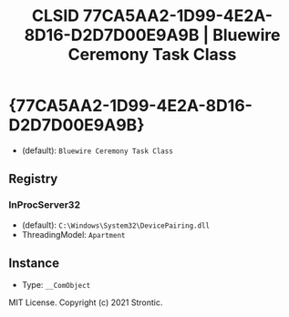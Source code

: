 ﻿---
title: "CLSID 77CA5AA2-1D99-4E2A-8D16-D2D7D00E9A9B | Bluewire Ceremony Task Class"
excerpt: What is COM-Object CLSID 77CA5AA2-1D99-4E2A-8D16-D2D7D00E9A9B?
---

# {77CA5AA2-1D99-4E2A-8D16-D2D7D00E9A9B}

* (default): `Bluewire Ceremony Task Class`

## Registry


### InProcServer32

* (default): `C:\Windows\System32\DevicePairing.dll`
* ThreadingModel: `Apartment`

## Instance

* Type: `__ComObject`

MIT License. Copyright (c) 2021 Strontic.


